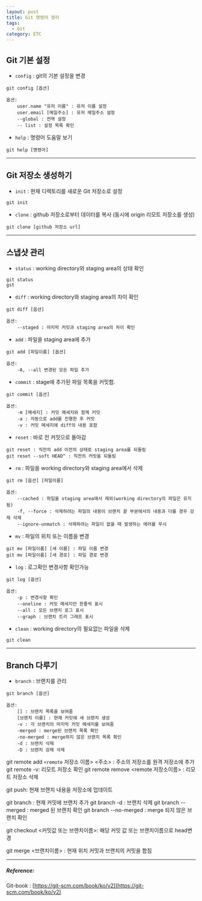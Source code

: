 ```yaml
---
layout: post
title: Git 명령어 정리
tags:
  - Git
category: ETC
---
```


## Git 기본 설정

- `config` : git의 기본 설정을 변경

```
git config [옵션]

옵션:
    user.name "유저 이름" : 유저 이름 설정
    user.email [메일주소] : 유저 메일주소 설정
    --global : 전역 설정
    -- list : 설정 목록 확인
```

- `help` : 명령어 도움말 보기

```
git help [명령어]
```
- - -

## Git 저장소 생성하기

- `init` : 현재 디렉토리를 새로운 Git 저장소로 설정

```
git init
```

- `clone` : github 저장소로부터 데이터를 복사 (동시에 origin 리모트 저장소를 생성)

```
git clone [github 저장소 url]
```

- - -

## 스냅샷 관리

- `status` : working directory와 staging area의 상태 확인

```
git status
gst
```

- `diff` : working directory와 staging area의 차이 확인

```
git diff [옵션]

옵션:
    --staged : 마지막 커밋과 staging area의 차이 확인 
``` 

- `add` : 파일을 staging area에 추가

```
git add [파일이름] [옵션]

옵션:
    -A, --all 변경된 모든 파일 추가
```

- `commit` : stage에 추가된 파일 목록을 커밋함.

```
git commit [옵션]

옵션:
    -m [메세지] : 커밋 메세지와 함께 커밋
    -a : 자동으로 add를 진행한 후 커밋
    -v : 커밋 메세지에 diff의 내용 포함
```
- `reset` : 바로 전 커밋으로 돌아감

```
git reset : 직전의 add 이전의 상태로 staging area를 되돌림
git reset --soft HEAD^ : 직전의 커밋을 되돌림
```

- `rm` : 파일을 working directory와 staging area에서 삭제

```
git rm [옵션] [파일이름]

옵션:
    --cached : 파일을 staging area에서 제외(working directory의 파일은 유지됨)
    -f, --force : 삭제하려는 파일의 내용이 브랜치 끝 부분에서의 내용과 다를 경우 강제 삭제 
    --ignore-unmatch : 삭제하려는 파일이 없을 때 발생하는 에러를 무시
```

- `mv` : 파일의 위치 또는 이름을 변경

```
git mv [파일이름] [새 이름] : 파일 이름 변경
git mv [파일이름] [새 경로] : 파일 경로 변경
```



- `log` : 로그확인 변경사항 확인가능

```
git log [옵션]

옵션:
    -p : 변경사항 확인
    --oneline : 커밋 메세지만 한줄씩 표시
    --all : 모든 브랜치 로그 표시
    --graph : 브랜치 트리 그래프 표시
```

- `clean` : working directory의 필요없는 파일을 삭제

```
git clean
```

- - -

## Branch 다루기

- `branch` : 브랜치를 관리

```
git branch [옵션]

옵션:
    [] : 브랜치 목록을 보여줌
    [브랜치 이름] : 현재 커밋에 새 브랜치 생성
    -v : 각 브랜치의 마지막 커밋 메세지를 보여줌
    -merged : merge된 브랜치 목록 확인
    -no-merged : merge하지 않은 브랜치 목록 확인
    -d : 브랜치 삭제
    -D : 브랜치 강제 삭제
```

git remote add `<remote` 저장소 이름> <주소> : 주소의 저장소를 원격 저장소에 추가
git remote -v: 리모트 저장소 확인
git remote remove <remote 저장소이름> : 리모트 저장소 삭제

git push: 현재 브랜치 내용을 저장소에 업데이트

git branch : 현재 커밋에 브랜치 추가
git branch -d : 브랜치 삭제
git branch --merged : merged 된 브랜치 확인
git branch --no-merged : merge 되지 않은 브랜치 확인

git checkout <커밋값 또는 브랜치이름>: 해당 커밋 값 또는 브랜치이름으로 head변경

git merge <브랜치이름> : 현재 위치 커밋과 브랜치의 커밋을 합침



- - - 

##### Reference: 

Git-book : [https://git-scm.com/book/ko/v2](https://git-scm.com/book/ko/v2)
